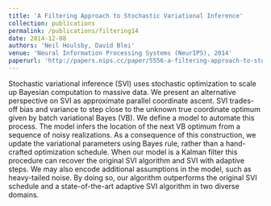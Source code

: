 ```yaml
---
title: 'A Filtering Approach to Stochastic Variational Inference'
collection: publications
permalink: /publications/filtering14
date: 2014-12-08
authors: 'Neil Houlsby, David Blei'
venue: 'Neural Information Processing Systems (NeurIPS), 2014'
paperurl: 'http://papers.nips.cc/paper/5556-a-filtering-approach-to-stochastic-variational-inference'
---
```


Stochastic variational inference (SVI) uses stochastic optimization to scale up Bayesian computation to massive data. We present an alternative perspective on SVI as approximate parallel coordinate ascent. SVI trades-off bias and variance to step close to the unknown true coordinate optimum given by batch variational Bayes (VB). We define a model to automate this process. The model infers the location of the next VB optimum from a sequence of noisy realizations. As a consequence of this construction, we update the variational parameters using Bayes rule, rather than a hand-crafted optimization schedule. When our model is a Kalman filter this procedure can recover the original SVI algorithm and SVI with adaptive steps. We may also encode additional assumptions in the model, such as heavy-tailed noise. By doing so, our algorithm outperforms the original SVI schedule and a state-of-the-art adaptive SVI algorithm in two diverse domains.

